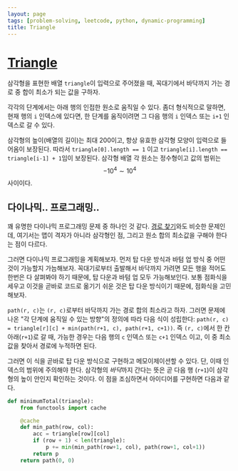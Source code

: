 ```yaml
---
layout: page
tags: [problem-solving, leetcode, python, dynamic-programming]
title: Triangle
---
```


# [Triangle](https://leetcode.com/problems/triangle/)

 삼각형을 표현한 배열 `triangle`이 입력으로 주어졌을 때, 꼭대기에서
 바닥까지 가는 경로 중 합이 최소가 되는 값을 구하자.

 각각의 단계에서는 아래 행의 인접한 원소로 움직일 수 있다. 좀더
 형식적으로 말하면, 현재 행의 `i` 인덱스에 있다면, 한 단계를
 움직이려면 그 다음 행의 `i` 인덱스 또는 `i+1` 인덱스로 갈 수 있다.

 삼각형의 높이(배열의 길이)는 최대 200이고, 항상 유효한 삼각형 모양이
 입력으로 들어옴이 보장된다. 따라서 `triangle[0].length == 1` 이고
 `triangle[i].length == triangle[i-1] + 1`임이 보장된다. 삼각형 배열
 각 원소는 정수형이고 값의 범위는 $$ -10^4 \sim 10^4 $$ 사이이다.

## 다이나믹.. 프로그래밍..

 꽤 유명한 다이나믹 프로그래밍 문제 중 하나인 것 같다. [경로
 찾기](../unique-paths)와도 비슷한 문제인데, 여기서는 맵이 격자가
 아니라 삼각형인 점, 그리고 원소 합의 최소값을 구해야 한다는 점이
 다르다.

 그러면 다이나믹 프로그래밍을 계획해보자. 먼저 탑 다운 방식과 바텀 업
 방식 중 어떤 것이 가능할지 가늠해보자. 꼭대기로부터 출발해서 바닥까지
 가려면 모든 행을 적어도 한번은 다 살펴봐야 하기 때문에, 탑 다운과
 바텀 업 모두 가능해보인다. 보통 점화식을 세우고 이것을 곧바로 코드로
 옮기기 쉬운 것은 탑 다운 방식이기 때문에, 점화식을 고민해보자.

 `path(r, c)`는 `(r, c)`로부터 바닥까지 가는 경로 합의 최소라고
 하자. 그러면 문제에 나온 "각 단계에 움직일 수 있는 방향"의 정의에
 따라 다음 식이 성립한다: `path(r, c) = triangle[r][c] + min(path(r+1,
 c), path(r+1, c+1))`. 즉 `(r, c)`에서 한 칸 아래(`r+1`)로 갈 때,
 가능한 경우는 다음 행의 `c` 인덱스 또는 `c+1` 인덱스 이고, 이 중 최소
 값을 찾아서 경로에 누적하면 된다.

 그러면 이 식을 곧바로 탑 다운 방식으로 구현하고 메모이제이션할 수
 있다. 단, 이때 인덱스의 범위에 주의해야 한다. 삼각형의 *바닥*까지
 간다는 뜻은 곧 다음 행 (`r+1`)이 삼각형의 높이 안인지 확인하는
 것이다. 이 점을 조심하면서 아이디어를 구현하면 다음과 같다.

```python
def minimumTotal(triangle):
    from functools import cache

    @cache
    def min_path(row, col):
        acc = triangle[row][col]
        if (row + 1) < len(triangle):
            p += min(min_path(row+1, col), path(row+1, col+1))
        return p
    return path(0, 0)
```
